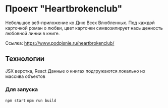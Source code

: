 # Проект "Heartbrokenclub"

Небольшое веб-приложение ко Дню Всех Влюбленных. Под каждой карточкой роман о любви, цвет карточки симвозилирует насыщенность любовной линии в книге.

Ссылка: https://www.podpisnie.ru/heartbrokenclub/ 


## Технологии 

JSX верстка, React 
Данные о книгах подгружаются локально из массива объектов


### Для запуска 

`npm start` 
`npm run build`



